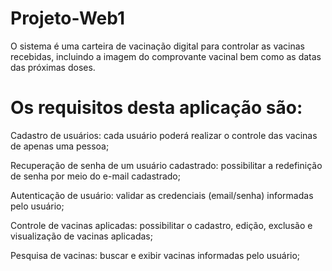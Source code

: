 # Projeto-Web1
O sistema é uma carteira de vacinação digital para controlar as vacinas recebidas, incluindo a imagem do comprovante vacinal bem como as datas das próximas doses.

# Os requisitos desta aplicação são:

Cadastro de usuários: cada usuário poderá realizar o controle das vacinas de apenas uma pessoa;

Recuperação de senha de um usuário cadastrado: possibilitar a redefinição de senha por meio do e-mail cadastrado;

Autenticação de usuário: validar as credenciais (email/senha) informadas pelo usuário;

Controle de vacinas aplicadas: possibilitar o cadastro, edição, exclusão e visualização de vacinas aplicadas;

Pesquisa de vacinas: buscar e exibir vacinas informadas pelo usuário;
